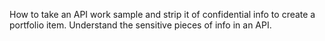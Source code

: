 How to take an API work sample and strip it of confidential info to create a portfolio item.
Understand the sensitive pieces of info in an API. 


